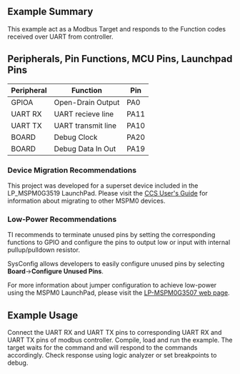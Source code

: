 ## Example Summary

This example act as a Modbus Target and responds to the Function codes received over UART from controller.

## Peripherals, Pin Functions, MCU Pins, Launchpad Pins
| Peripheral | Function | Pin | 
| --- | --- | --- |
| GPIOA | Open-Drain Output | PA0 |
| UART RX | UART recieve line | PA11 | 
| UART TX | UART transmit line | PA10 | 
| BOARD | Debug Clock | PA20 |
| BOARD | Debug Data In Out | PA19 |

### Device Migration Recommendations
This project was developed for a superset device included in the LP_MSPM0G3519 LaunchPad. Please
visit the [CCS User's Guide](https://software-dl.ti.com/msp430/esd/MSPM0-SDK/latest/docs/english/tools/ccs_ide_guide/doc_guide/doc_guide-srcs/ccs_ide_guide.html#manual-migration)
for information about migrating to other MSPM0 devices.

### Low-Power Recommendations
TI recommends to terminate unused pins by setting the corresponding functions to
GPIO and configure the pins to output low or input with internal
pullup/pulldown resistor.

SysConfig allows developers to easily configure unused pins by selecting **Board**→**Configure Unused Pins**.

For more information about jumper configuration to achieve low-power using the
MSPM0 LaunchPad, please visit the [LP-MSPM0G3507 web page](https://www.ti.com/tool/LP-MSPM0G3507).

## Example Usage

Connect the UART RX and UART TX pins to corresponding UART RX and UART TX pins of modbus controller. Compile, load and run the example. The target waits for the command and will respond to the commands accordingly. Check response using logic analyzer or set breakpoints to debug.
